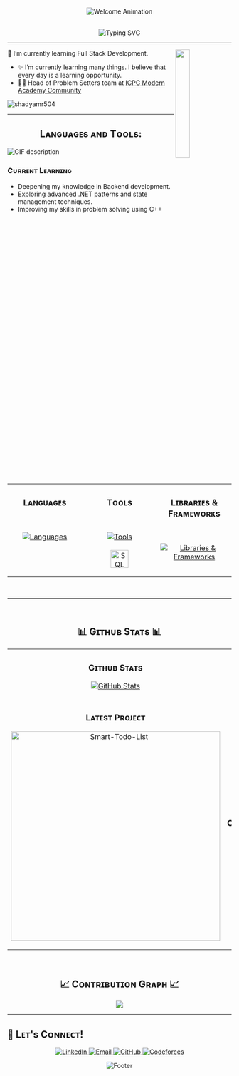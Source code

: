 <br>
<p align="center">
	<a><img src="https://capsule-render.vercel.app/api?type=waving&height=300&color=gradient&text=Welcome&reversal=false&animation=blink&fontColor=ffffff" alt="Welcome Animation"/></a>
</p>
<br>

<div align="center">
  <img src="https://readme-typing-svg.herokuapp.com?font=Fira+Code&pause=1000&color=2C9AF2&center=true&vCenter=true&width=435&lines=Hi+👋+I'm+Shady;BIS+Student+🎓;Full+Stack+Developer;Love+to+learn+new+things;Competitive+Programmer" alt="Typing SVG" />
</div>

<hr>

<div>
  <img align="right" width="25%" src="https://owlbertsio-resized.s3.amazonaws.com/Popper.psd.full.png">
</div>

<p align="left">🌱 I’m currently learning Full Stack Development. </p>

- ✨ I’m currently learning many things. I believe that every day is a learning opportunity.
- 💁‍♂️ Head of Problem Setters team at [ICPC Modern Academy Community](https://github.com/ModernAcademyICPC)
<!--End Intro-->

<!--Profile Count Badge-->
<p align="left">
  <img src="https://komarev.com/ghpvc/?username=shadyamr504&label=Profile%20views&color=770677&style=for-the-badge&logo=star" alt="shadyamr504" style="padding-right:20px;" />
</p>

<hr>



<h2 align="center">Lᴀɴɢᴜᴀɢᴇs ᴀɴᴅ Tᴏᴏʟs:</h2> 
<picture>
  <source media="(prefers-color-scheme: dark)" srcset="./Skills_Animation_Dark.gif">
  <source media="(prefers-color-scheme: light)" srcset="./Skills_Animation_White.gif">
  <img align="left" alt="GIF description" src="./Skills_Animation_White.gif">
</picture>
<br />
<h3 align="left">Cᴜʀʀᴇɴᴛ Lᴇᴀʀɴɪɴɢ</h3>
<ul align="left">
  <li>Deepening my knowledge in Backend development.</li>
  <li>Exploring advanced .NET patterns and state management techniques.</li>
  <li>Improving my skills in problem solving using C++</li>
</ul>

<table align="center">
	<tr>
		<td valign="top" width="33%">
			<h3 align="center">Lᴀɴɢᴜᴀɢᴇs</h3>
			<br>
			<p align="center"> 
				<a href="https://skillicons.dev">
					<img src="https://skillicons.dev/icons?i=cpp,cs,html,css,js,dart,py&perline=3" alt="Languages"/>
				</a>
			</p>
		</td>
		<td valign="top" width="33%">
			<h3 align="center">Tᴏᴏʟs</h3> 
			<br>
			<p align="center"> 
	<a href="https://skillicons.dev">
		<img src="https://skillicons.dev/icons?i=git,github,vscode,mysql,visualstudio,latex,discord,notion,androidstudio&perline=3" alt="Tools"/>
	</a>
	<br><br>
	<img src="https://cdn.jsdelivr.net/gh/devicons/devicon/icons/microsoftsqlserver/microsoftsqlserver-original.svg" width="40" alt="SQL Server"/>
</p>
		</td>
		<td valign="top" width="33%">
			<h3 align="center">Lɪʙʀᴀʀɪᴇs & Fʀᴀᴍᴇᴡᴏʀᴋs</h3>
			<br>
			<p align="center"> 
				<a href="https://skillicons.dev">
					<img src="https://skillicons.dev/icons?i=flutter,dotnet&perline=3" alt="Libraries & Frameworks"/>
				</a>
			</p>
		</td>
	</tr>
</table>  

<br><hr><br>

<h2 align="center">📊 Gɪᴛʜᴜʙ Sᴛᴀᴛs 📊</h2>

<table width="100%">
  <tr>
    <td width="50%">
      <h3 align="center"><strong>Gɪᴛʜᴜʙ Sᴛᴀᴛs</strong></h3>
      <p align="center">
        <a href="https://github.com/shadyamr504">
          <img align="center" src="https://github-readme-stats.vercel.app/api?username=shadyamr504&count_private=true&show_icons=true&theme=nightowl&bg_color=0,000000,441350&title_color=c56a90&text_color=ffffff&rank_icon=github&hide=prs,issues,contribs&show=reviews,prs_merged,prs_merged_percentage" alt="GitHub Stats" />
        </a>
      </p>
    </td>
    <td width="50%">
      <h3 align="center"><strong>Sᴛʀᴇᴀᴋ Sᴛᴀᴛs</strong></h3>
      <p align="center">
        <a href="https://github.com/shadyamr504">
          <img align="center" src="https://streak-stats.demolab.com?user=shadyamr504&theme=nightowl&background=0,000000,441350&fire=ffeb95&ring=ffeb95&sideNums=ffffff&sideLabels=ffffff&dates=c56a90&currStreakNum=ffffff" alt="Streak Stats" />
        </a>
      </p>
    </td>
  </tr>
  <tr>
    <td width="50%">
      <h3 align="center"><strong>Lᴀᴛᴇsᴛ Pʀᴏᴊᴇᴄᴛ</strong></h3>
      <p align="center">
        <a href="https://github.com/shadyamr504/TagIt-Bot">
          <img align="center" width="470" src="https://github-readme-stats.vercel.app/api/pin/?username=shadyamr504&repo=TagIt-Bot&theme=nightowl&show_owner=true&bg_color=0,000000,441350&title_color=c56a90&text_color=ffffff" alt="Smart-Todo-List" />
        </a>
      </p>
    </td>
    <td width="50%">
      <h3 align="center"><strong>Tᴏᴘ Cᴏɴᴛʀɪʙᴜᴛɪᴏɴs</strong></h3>
      <p align="center">
        <a href="https://github.com/shadyamr504">
          <img align="center" src="https://github-contributor-stats.vercel.app/api?username=shadyamr504&limit=2&theme=nightowl&show_owner=true&combine_all_yearly_contributions=false&bg_color=0,000000,441350&title_color=c56a90&text_color=ffffff" alt="Top Repo" />
        </a>
      </p>
    </td>
  </tr>
</table>
<br />

<!--Contribution Graph-->
<h2 align="center">📈 Cᴏɴᴛʀɪʙᴜᴛɪᴏɴ Gʀᴀᴘʜ 📈</h2>
<div align="center">
    <img src="https://github-readme-activity-graph.vercel.app/graph?username=shadyamr504&bg_color=220a28&&color=ffffff&line=c56a90&point=ffeb95&area=false&hide_border=false" border-radius="15">
</div>

---
## 🤝 Lᴇᴛ's Cᴏɴɴᴇᴄᴛ!

<p align="center">
  <a href="https://www.linkedin.com/in/shadyamr504/">
    <img src="https://img.shields.io/badge/LinkedIn-0077B5?style=for-the-badge&logo=linkedin&logoColor=white" alt="LinkedIn"/>
  </a>
  <a href="mailto:shadyamr504@gmail.com">
    <img src="https://img.shields.io/badge/Email-D14836?style=for-the-badge&logo=gmail&logoColor=white" alt="Email"/>
  </a>
  <a href="https://github.com/shadyamr504">
    <img src="https://img.shields.io/badge/GitHub-100000?style=for-the-badge&logo=github&logoColor=white" alt="GitHub"/>
  </a>
<a href="https://codeforces.com/profile/Shady_">
    <img src="https://img.shields.io/badge/Codeforces-100000?style=for-the-badge&logo=codeforces&logoColor=white" alt="Codeforces"/>
  </a>
</p>

<p align="center">
	<a><img src="https://capsule-render.vercel.app/api?type=waving&height=200&color=gradient&reversal=false&animation=twinkling&section=footer" alt="Footer" /></a>
</p>

